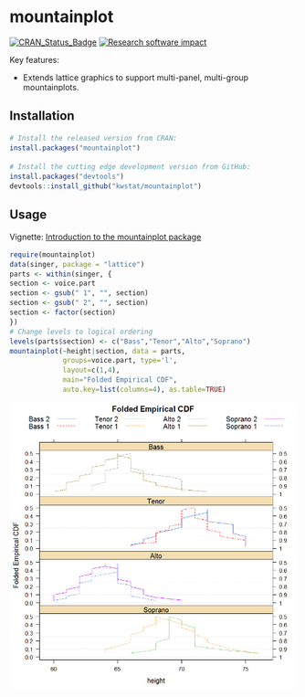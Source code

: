 # mountainplot

[![CRAN_Status_Badge](http://www.r-pkg.org/badges/version/mountainplot)](https://cran.r-project.org/package=mountainplot)
[![Research software impact](http://depsy.org/api/package/cran/mountainplot/badge.svg)](http://depsy.org/package/r/mountainplot)

Key features:

* Extends lattice graphics to support multi-panel, multi-group mountainplots.

## Installation

```R
# Install the released version from CRAN:
install.packages("mountainplot")

# Install the cutting edge development version from GitHub:
install.packages("devtools")
devtools::install_github("kwstat/mountainplot")
```

## Usage

Vignette:
[Introduction to the mountainplot package](https://rawgit.com/kwstat/mountainplot/master/vignettes/mountainplot.html)

```R
require(mountainplot)
data(singer, package = "lattice")
parts <- within(singer, {
section <- voice.part
section <- gsub(" 1", "", section)
section <- gsub(" 2", "", section)
section <- factor(section)
})
# Change levels to logical ordering
levels(parts$section) <- c("Bass","Tenor","Alto","Soprano")
mountainplot(~height|section, data = parts,
             groups=voice.part, type='l',
             layout=c(1,4),
             main="Folded Empirical CDF",
             auto.key=list(columns=4), as.table=TRUE)
```
![mountainplot](figure/mountainplot.png)
